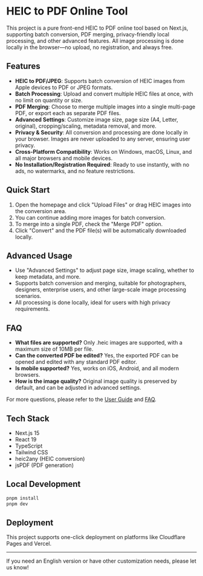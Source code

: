 # HEIC to PDF Online Tool

This project is a pure front-end HEIC to PDF online tool based on Next.js, supporting batch conversion, PDF merging, privacy-friendly local processing, and other advanced features. All image processing is done locally in the browser—no upload, no registration, and always free.

## Features

- **HEIC to PDF/JPEG**: Supports batch conversion of HEIC images from Apple devices to PDF or JPEG formats.
- **Batch Processing**: Upload and convert multiple HEIC files at once, with no limit on quantity or size.
- **PDF Merging**: Choose to merge multiple images into a single multi-page PDF, or export each as separate PDF files.
- **Advanced Settings**: Customize image size, page size (A4, Letter, original), cropping/scaling, metadata removal, and more.
- **Privacy & Security**: All conversion and processing are done locally in your browser. Images are never uploaded to any server, ensuring user privacy.
- **Cross-Platform Compatibility**: Works on Windows, macOS, Linux, and all major browsers and mobile devices.
- **No Installation/Registration Required**: Ready to use instantly, with no ads, no watermarks, and no feature restrictions.

## Quick Start

1. Open the homepage and click "Upload Files" or drag HEIC images into the conversion area.
2. You can continue adding more images for batch conversion.
3. To merge into a single PDF, check the "Merge PDF" option.
4. Click "Convert" and the PDF file(s) will be automatically downloaded locally.

## Advanced Usage

- Use "Advanced Settings" to adjust page size, image scaling, whether to keep metadata, and more.
- Supports batch conversion and merging, suitable for photographers, designers, enterprise users, and other large-scale image processing scenarios.
- All processing is done locally, ideal for users with high privacy requirements.

## FAQ

- **What files are supported?** Only .heic images are supported, with a maximum size of 10MB per file.
- **Can the converted PDF be edited?** Yes, the exported PDF can be opened and edited with any standard PDF editor.
- **Is mobile supported?** Yes, works on iOS, Android, and all modern browsers.
- **How is the image quality?** Original image quality is preserved by default, and can be adjusted in advanced settings.

For more questions, please refer to the [User Guide](/how-to-use) and [FAQ](/faq).

## Tech Stack

- Next.js 15
- React 19
- TypeScript
- Tailwind CSS
- heic2any (HEIC conversion)
- jsPDF (PDF generation)

## Local Development

```bash
pnpm install
pnpm dev
```

## Deployment

This project supports one-click deployment on platforms like Cloudflare Pages and Vercel.

---

If you need an English version or have other customization needs, please let us know!
